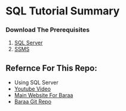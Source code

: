# SQL Tutorial Summary

### Download The Prerequisites
<ol>
  <li> <a href="https://www.microsoft.com/en-us/sql-server/sql-server-downloads"> SQL Server </a></li>
  <li> <a href="https://learn.microsoft.com/en-us/ssms/install/install?view=sql-server-ver16"> SSMS </a></li>
</ol>

<h2> Refernce For This Repo: </h2>
<ul>
  <li> Using SQL Server </li>
   <li> <a href="https://www.datawithbaraa.com/sql-introduction/sql-ultimate-course" target="_blank"> Youtube Video </a>  </li>
   <li> <a href="https://www.datawithbaraa.com/sql-introduction/sql-ultimate-course/" target="_blank"> Main Website For Baraa </a>  </li>
   <li> <a href="https://github.com/DataWithBaraa/sql-ultimate-course" target="_blank"> Baraa Git Repo </a>  </li>
</ul>
